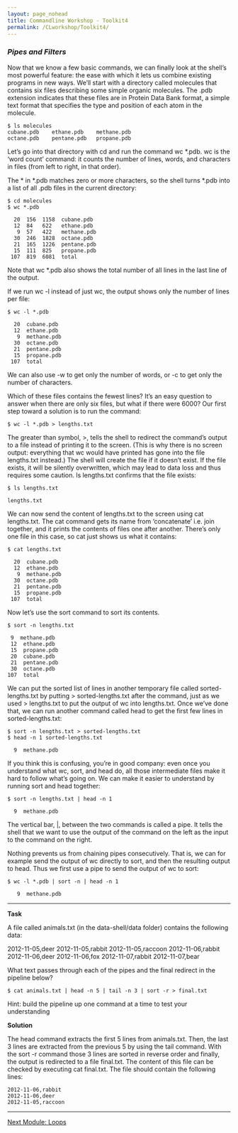 ```yaml
---
layout: page_nohead
title: Commandline Workshop - Toolkit4
permalink: /CLworkshop/Toolkit4/
---
```


### _Pipes and Filters_

Now that we know a few basic commands, we can finally look at the shell’s most powerful feature: the ease with which it lets us combine existing programs in new ways. We’ll start with a directory called molecules that contains six files describing some simple organic molecules. The .pdb extension indicates that these files are in Protein Data Bank format, a simple text format that specifies the type and position of each atom in the molecule.

```shell
$ ls molecules
cubane.pdb    ethane.pdb    methane.pdb
octane.pdb    pentane.pdb   propane.pdb
```

Let’s go into that directory with cd and run the command wc *.pdb. wc is the ‘word count’ command: it counts the number of lines, words, and characters in files (from left to right, in that order).

The \* in \*.pdb matches zero or more characters, so the shell turns \*.pdb into a list of all .pdb files in the current directory:

```shell
$ cd molecules
$ wc *.pdb
```
```
  20  156  1158  cubane.pdb
  12  84   622   ethane.pdb
   9  57   422   methane.pdb
  30  246  1828  octane.pdb
  21  165  1226  pentane.pdb
  15  111  825   propane.pdb
 107  819  6081  total
```
Note that wc *.pdb also shows the total number of all lines in the last line of the output.

If we run wc -l instead of just wc, the output shows only the number of lines per file:

```shell
$ wc -l *.pdb
```
```
  20  cubane.pdb
  12  ethane.pdb
   9  methane.pdb
  30  octane.pdb
  21  pentane.pdb
  15  propane.pdb
 107  total
 ```
We can also use -w to get only the number of words, or -c to get only the number of characters.
 
Which of these files contains the fewest lines? It’s an easy question to answer when there are only six files, but what if there were 6000? Our first step toward a solution is to run the command:

```shell
$ wc -l *.pdb > lengths.txt
```

The greater than symbol, >, tells the shell to redirect the command’s output to a file instead of printing it to the screen. (This is why there is no screen output: everything that wc would have printed has gone into the file lengths.txt instead.) The shell will create the file if it doesn’t exist. If the file exists, it will be silently overwritten, which may lead to data loss and thus requires some caution. ls lengths.txt confirms that the file exists:

```shell
$ ls lengths.txt
```
```
lengths.txt
```

We can now send the content of lengths.txt to the screen using cat lengths.txt. The cat command gets its name from ‘concatenate’ i.e. join together, and it prints the contents of files one after another. There’s only one file in this case, so cat just shows us what it contains:

```shell
$ cat lengths.txt
```
```
  20  cubane.pdb
  12  ethane.pdb
   9  methane.pdb
  30  octane.pdb
  21  pentane.pdb
  15  propane.pdb
 107  total
 ```
 Now let’s use the sort command to sort its contents.
 
 ```shell
$ sort -n lengths.txt
```
```
 9  methane.pdb
 12  ethane.pdb
 15  propane.pdb
 20  cubane.pdb
 21  pentane.pdb
 30  octane.pdb
107  total
```

We can put the sorted list of lines in another temporary file called sorted-lengths.txt by putting > sorted-lengths.txt after the command, just as we used > lengths.txt to put the output of wc into lengths.txt. Once we’ve done that, we can run another command called head to get the first few lines in sorted-lengths.txt:

```shell
$ sort -n lengths.txt > sorted-lengths.txt
$ head -n 1 sorted-lengths.txt
```
```
  9  methane.pdb
```

If you think this is confusing, you’re in good company: even once you understand what wc, sort, and head do, all those intermediate files make it hard to follow what’s going on. We can make it easier to understand by running sort and head together:

```shell
$ sort -n lengths.txt | head -n 1
```
```
  9  methane.pdb
```

The vertical bar, |, between the two commands is called a pipe. It tells the shell that we want to use the output of the command on the left as the input to the command on the right.

Nothing prevents us from chaining pipes consecutively. That is, we can for example send the output of wc directly to sort, and then the resulting output to head. Thus we first use a pipe to send the output of wc to sort:

```shell
$ wc -l *.pdb | sort -n | head -n 1
```
```
   9  methane.pdb
```
---

__Task__

A file called animals.txt (in the data-shell/data folder) contains the following data:

2012-11-05,deer
2012-11-05,rabbit
2012-11-05,raccoon
2012-11-06,rabbit
2012-11-06,deer
2012-11-06,fox
2012-11-07,rabbit
2012-11-07,bear

What text passes through each of the pipes and the final redirect in the pipeline below?

```shell
$ cat animals.txt | head -n 5 | tail -n 3 | sort -r > final.txt
```

Hint: build the pipeline up one command at a time to test your understanding


__Solution__

The head command extracts the first 5 lines from animals.txt. Then, the last 3 lines are extracted from the previous 5 by using the tail command. With the sort -r command those 3 lines are sorted in reverse order and finally, the output is redirected to a file final.txt. The content of this file can be checked by executing cat final.txt. The file should contain the following lines:

```shell
2012-11-06,rabbit
2012-11-06,deer
2012-11-05,raccoon
```
---

[Next Module: Loops](/CLworkshop/Toolkit5/)
